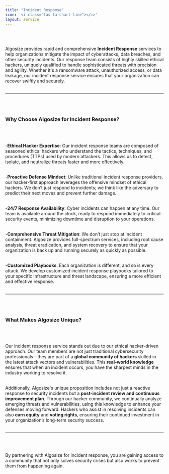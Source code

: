 ```yaml
---
title: "Incident Response"
icon: '<i class="fas fa-chart-line"></i>'
layout: service
---
```


</br>
</br>

Algosize provides rapid and comprehensive **Incident Response** services to help organizations mitigate the impact of cyberattacks, data breaches, and other security incidents. Our response team consists of highly skilled ethical hackers, uniquely qualified to handle sophisticated threats with precision and agility. Whether it's a ransomware attack, unauthorized access, or data leakage, our incident response service ensures that your organization can recover swiftly and securely.
</br>
</br>

---
</br>
</br>

### **Why Choose Algosize for Incident Response?**
</br>
</br>

-**Ethical Hacker Expertise**: Our incident response teams are composed of seasoned ethical hackers who understand the tactics, techniques, and procedures (TTPs) used by modern attackers. This allows us to detect, isolate, and neutralize threats faster and more effectively.
</br>
</br>

-**Proactive Defense Mindset**: Unlike traditional incident response providers, our hacker-first approach leverages the offensive mindset of ethical hackers. We don’t just respond to incidents; we think like the adversary to predict their next moves and prevent further damage.
</br>
</br>

-**24/7 Response Availability**: Cyber incidents can happen at any time. Our team is available around the clock, ready to respond immediately to critical security events, minimizing downtime and disruption to your operations.
</br>
</br>

-**Comprehensive Threat Mitigation**: We don’t just stop at incident containment. Algosize provides full-spectrum services, including root cause analysis, threat eradication, and system recovery to ensure that your organization is back up and running securely as quickly as possible.
</br>
</br>

-**Customized Playbooks**: Each organization is different, and so is every attack. We develop customized incident response playbooks tailored to your specific infrastructure and threat landscape, ensuring a more efficient and effective response.
</br>
</br>

---
</br>
</br>

### **What Makes Algosize Unique?**
</br>
</br>

Our incident response service stands out due to our ethical hacker-driven approach. Our team members are not just traditional cybersecurity professionals—they are part of a **global community of hackers** skilled in the latest attack vectors and vulnerabilities. This **real-world knowledge** ensures that when an incident occurs, you have the sharpest minds in the industry working to resolve it.
</br>
</br>

Additionally, Algosize's unique proposition includes not just a reactive response to security incidents but a **post-incident review and continuous improvement plan**. Through our hacker community, we continually analyze emerging threats and vulnerabilities, using this knowledge to enhance your defenses moving forward. Hackers who assist in resolving incidents can also **earn equity** and **voting rights**, ensuring their continued investment in your organization’s long-term security success.
</br>
</br>

---
</br>
</br>

By partnering with Algosize for incident response, you are gaining access to a community that not only solves security crises but also works to prevent them from happening again.
